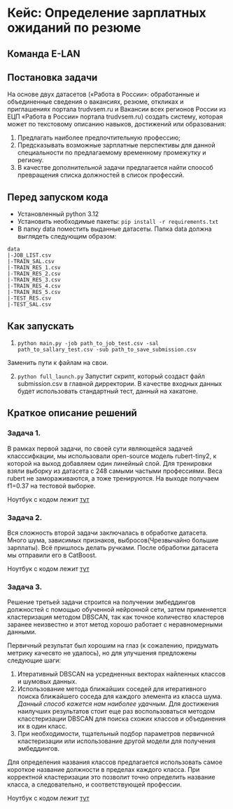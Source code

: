 # Кейс: Определение зарплатных ожиданий по резюме 

## Команда E-LAN

## Постановка задачи 

На основе двух датасетов («Работа в России»: обработанные и объединенные сведения о вакансиях, резюме, откликах и приглашениях портала trudvsem.ru и Вакансии всех регионов России из ЕЦП «Работа в России» портала trudvsem.ru) создать систему, которая может по текстовому описанию навыков, достижений или образования:

1. Предлагать наиболее предпочтительную
профессию;
2. Предсказывать возможные зарплатные
перспективы для данной специальности по
предлагаемому временному промежутку и
региону.
3. В качестве дополнительной задачи предлагается найти споособ превращения списка должностей в список профессий. 

## Перед запуском кода

- Установленный python 3.12
- Установить необходимые пакеты: `pip install -r requirements.txt`
- В папку data поместить выданные датасеты. Папка data должна выглядеть следующим образом:
```
data
|-JOB_LIST.csv
|-TRAIN_SAL.csv
|-TRAIN_RES_1.csv
|-TRAIN_RES_2.csv
|-TRAIN_RES_3.csv
|-TRAIN_RES_4.csv
|-TRAIN_RES_5.csv
|-TEST_RES.csv
|-TEST_SAL.csv
```
## Как запускать
1. `python main.py -job path_to_job_test.csv -sal path_to_sallary_test.csv -sub path_to_save_submission.csv`

Заменить пути к файлам на свои.

2. `python full_launch.py` Запустит скрипт, который создаст файл submission.csv в главной дирректории. В качестве входных данных будет использовать стандартный тест, данный на хакатоне.
## Краткое описание решений

### Задача 1. 

В рамках первой задачи, по своей сути являющейся задачей класссифкации, мы использовали open-source модель rubert-tiny2, к которой на выход добавляем один линейный слой. Для тренировки взяли выборку из датасета с 248 самыми частыми профессиями. Веса rubert не замораживаются, а тоже тренируются. На выходе получаем f1=0.37 на тестовой выборке.

Ноутбук с кодом лежит [тут](job_name_prediction.ipynb)

### Задача 2.

Вся сложность второй задачи заключалась в обработке датасета. Много шума, зависимых признаков, выбросов(Чрезвычайно большие зарплаты). Всё пришлось делать ручками. После обработки датасета мы отправили его в CatBoost.

Ноутбук с кодом лежит [тут](salary.ipynb)

### Задача 3. 

Решение третьей задачи строится на получении эмбеддингов должностей с помощью обученной нейронной сети, затем применяется кластеризация методом DBSCAN, так как точное количество кластеров заранее неизвестно и этот метод хорошо работает с неравномерными данными.

Первичный результат был хорошим на глаз (к сожалению, придумать метрику качесвто не удалось), но для улучшения предложены следующие шаги:

1. Итеративный DBSCAN на усредненных векторах найленных классов и шумовых данных.
2. Использование метода ближайших соседей для итеративного поиска ближайшего соседа для каждого элемента из класса шума. 
_Данный способ кажется нам наиболее удачным_. Для достижения наилучших результатов стоит еще раз воспользоваться методом класстеризации DBSCAN для поиска схожих классов и объединения их в один класс. 
3. При необходимости, тщательный подбор параметров первичной кластеризации или использование другой модели для получения эмбеддингов.

Для определения названия классов предлагается использовать самое короткое название должности в пределах каждого класса. При корректной кластеризации это позволит точно определить название класса, а следовательно, и соответствующей профессии.

Ноутбук с кодом лежит [тут](position_2_occupation.ipynb)
